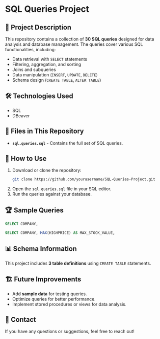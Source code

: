 # SQL Queries Project

## 📌 Project Description
This repository contains a collection of **30 SQL queries** designed for data analysis and database management. The queries cover various SQL functionalities, including:
- Data retrieval with `SELECT` statements
- Filtering, aggregation, and sorting
- Joins and subqueries
- Data manipulation (`INSERT`, `UPDATE`, `DELETE`)
- Schema design (`CREATE TABLE`, `ALTER TABLE`)

## 🛠️ Technologies Used
- SQL
- DBeaver

## 📂 Files in This Repository
- **`sql.queries.sql`** - Contains the full set of SQL queries.

## 🚀 How to Use
1. Download or clone the repository:
   ```bash
   git clone https://github.com/yourusername/SQL-Queries-Project.git
   ```
2. Open the `sql.queries.sql` file in your SQL editor.
3. Run the queries against your database.

## 🏆 Sample Queries

```sql
SELECT COMPANY,

SELECT COMPANY, MAX(HIGHPRICE) AS MAX_STOCK_VALUE,

```

## 📊 Schema Information
This project includes **3 table definitions** using `CREATE TABLE` statements.

## 🏗️ Future Improvements
- Add **sample data** for testing queries.
- Optimize queries for better performance.
- Implement stored procedures or views for data analysis.

## 📩 Contact
If you have any questions or suggestions, feel free to reach out!
